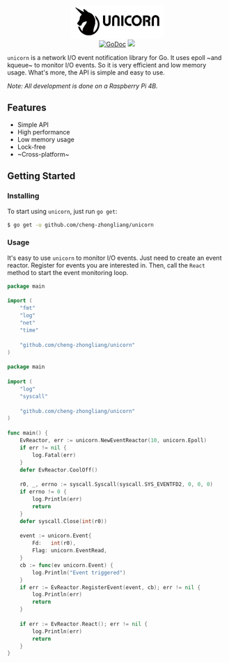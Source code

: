 <p align="center">
<img 
    src="logo.png" 
    width="213" height="75" border="0" alt="unicorn">
<br>
<a href="https://godoc.org/github.com/cheng-zhongliang/unicorn"><img src="https://img.shields.io/badge/go-reference-blue" alt="GoDoc"></a>
<a href="https://github.com/cheng-zhongliang/unicorn/blob/master/LICENSE"><img src="https://img.shields.io/badge/license-BSD--3--Clause-brightgreen"></a>
</p>

`unicorn` is a network I/O event notification library for Go. It uses epoll ~and kqueue~ to monitor I/O events. So it is very efficient and low memory usage. What's more, the API is simple and easy to use.

*Note: All development is done on a Raspberry Pi 4B.*

## Features

- Simple API
- High performance
- Low memory usage
- Lock-free
- ~Cross-platform~

## Getting Started

### Installing
To start using `unicorn`, just run `go get`:

```sh
$ go get -u github.com/cheng-zhongliang/unicorn
```

### Usage

It's easy to use `unicorn` to monitor I/O events. Just need to create an event reactor. Register for events you are interested in. Then, call the `React` method to start the event monitoring loop.

```go
package main

import (
    "fmt"
    "log"
    "net"
    "time"

    "github.com/cheng-zhongliang/unicorn"
)

package main

import (
	"log"
	"syscall"

	"github.com/cheng-zhongliang/unicorn"
)

func main() {
	EvReactor, err := unicorn.NewEventReactor(10, unicorn.Epoll)
	if err != nil {
		log.Fatal(err)
	}
	defer EvReactor.CoolOff()

	r0, _, errno := syscall.Syscall(syscall.SYS_EVENTFD2, 0, 0, 0)
	if errno != 0 {
		log.Println(err)
		return
	}
	defer syscall.Close(int(r0))

	event := unicorn.Event{
		Fd:   int(r0),
		Flag: unicorn.EventRead,
	}
	cb := func(ev unicorn.Event) {
		log.Println("Event triggered")
	}
	if err := EvReactor.RegisterEvent(event, cb); err != nil {
		log.Println(err)
		return
	}

	if err := EvReactor.React(); err != nil {
		log.Println(err)
		return
	}
}
```
